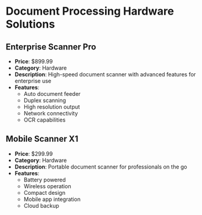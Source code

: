# Document Processing Hardware Solutions

## Enterprise Scanner Pro
- **Price**: $899.99
- **Category**: Hardware
- **Description**: High-speed document scanner with advanced features for enterprise use
- **Features**:
  - Auto document feeder
  - Duplex scanning
  - High resolution output
  - Network connectivity
  - OCR capabilities

## Mobile Scanner X1
- **Price**: $299.99
- **Category**: Hardware
- **Description**: Portable document scanner for professionals on the go
- **Features**:
  - Battery powered
  - Wireless operation
  - Compact design
  - Mobile app integration
  - Cloud backup
